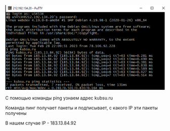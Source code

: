 ![ping](pictures/ping.png)


С помощью команды ping узнаем адрес kubsu.ru

Команда пинг получает пакеты и подписывает, с какого IP эти пакеты получены

В нашем случае IP - 183.13.84.92
